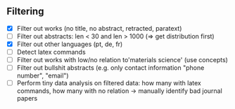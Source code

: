 ## Filtering

- [x] Filter out works (no title, no abstract, retracted, paratext)
- [ ] Filter out abstracts: len < 30 and len > 1000 (=> get distribution first)
- [x] Filter out other languages (pt, de, fr)
- [ ] Detect latex commands
- [ ] Filter out works with low/no relation to'materials science' (use concepts)
- [ ] Filter out bullshit abstracts (e.g. only contact information "phone number", "email")
- [ ] Perform tiny data analysis on filtered data: how many with latex commands, how many with no relation -> manually identify bad journal papers
